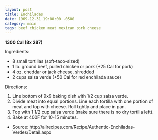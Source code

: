 ```yaml
---
layout: post
title: Enchiladas
date: 1969-12-31 19:00:00 -0500
category: main
tags: beef chicken meat mexican pork cheese
---
```

<b>1300 Cal (8x 287)</b>
  
Ingredients:  
<ul>
	<li>8 small tortillas (soft-taco-sized)</li>
	<li>1 lb. ground beef, pulled chicken or pork (+25 Cal for pork)</li>
	<li>4 oz. cheddar or jack cheese, shredded</li>
	<li>2 cups salsa verde (+50 Cal for red enchilada sauce)</li>
</ul>
Directions:  
<ol>
	<li>Line bottom of 9x9 baking dish with 1/2 cup salsa verde.</li>
	<li>Divide meat into equal portions. Line each tortilla with one portion of meat and top with cheese. Roll tightly and place in pan.</li>
	<li>Top with 1 1/2 cup salsa verde (make sure there is no dry tortilla left).</li>
	<li>Bake at 400F for 10-15 minutes.</li>
</ol>
<ul>
	<li>Source: http://allrecipes.com/Recipe/Authentic-Enchiladas-Verdes/Detail.aspx</li>
</ul>
